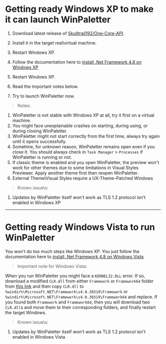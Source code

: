 # Getting ready Windows XP to make it can launch WinPaletter

1. Download latest release of [Skulltrail192/One-Core-API](https://github.com/Skulltrail192/One-Core-Api).

2. Install it in the target real\virtual machine.

3. Restart Windows XP.

4. Follow the documentation here to [install .Net Framework 4.8 on Windows XP](https://github.com/Abdelrhman-AK/WinPaletter/tree/master/Documentations/LegacyOS/dotNet.md)

5. Restart Windows XP.

6. Read the important notes below.

7. Try to launch WinPaletter now.

> Notes:
>
1. WinPaletter is not stable with Windows XP at all, try it first on a virtual machine.
2. You might face unexplainable crashes on starting, during using, or during closing WinPaletter.
3. WinPaletter might not start correctly from the first time, always try again until it opens successfully.
4. Sometime, for unknown reason, WinPaletter remains open even if you close it. You should always check in `Task Manager` > `Processes` if WinPaletter is running or not.
5. If classic theme is enabled and you open WinPaletter, the preview won't work for other themes due to some limitations in Visual Styles Previewer. Apply another theme first then reopen WinPaletter.
6. External Theme\Visual Styles require a UX-Theme-Patched Windows

> Known issue\s:
1. Updates by WinPaletter itself won't work as TLS 1.2 protocol isn't enabled in Windows XP

---

# Getting ready Windows Vista to run WinPaletter

You won't do too much steps like Windows XP. You just follow the documentation here to [install .Net Framework 4.8 on Windows Vista](https://github.com/Abdelrhman-AK/WinPaletter/tree/master/Documentations/LegacyOS/dotNet.md)

> Important note for Windows Vista:
> 
When you run WinPaletter you might face a `KERNEL32.DLL` error. If so, download a modified `CLR.dll` from either `Framework` or `Framework64` folder from [this link](https://github.com/Abdelrhman-AK/WinPaletter/tree/master/References/NETFX48Fix) and then copy `CLR.dll` to `%windir%\Microsoft.NET\Framework\v4.0.30319\Framework` or `%windir%\Microsoft.NET\Framework\v4.0.30319\Framework64` and replace. If you found both `Framework` and `Framework64`, then you will download two `CLR.dll`s and move them to their corresponding folders, and finally restart the target Windows.

> Known issue\s:
1. Updates by WinPaletter itself won't work as TLS 1.2 protocol isn't enabled in Windows Vista
